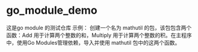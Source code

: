 # go_module_demo
这是go module 的测试仓库
示例：
创建一个名为 mathutil 的包，该包包含两个函数：Add 用于计算两个整数的和，Multiply 用于计算两个整数的积。在主程序中，使用Go Modules管理依赖，导入并使用 mathutil 包中的这两个函数。
